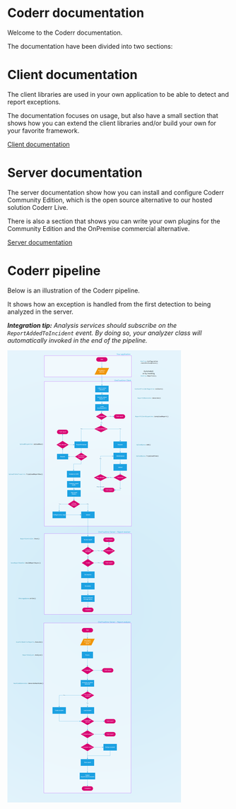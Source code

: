 ﻿Coderr documentation
===============

Welcome to the Coderr documentation. 

The documentation have been divided into two sections:

# Client documentation

The client libraries are used in your own application to be able to detect and report exceptions.

The documentation focuses on usage, but also have a small section that shows how you can extend the client libraries and/or build your own for your favorite framework.

[Client documentation](client/index.md)

# Server documentation

The server documentation show how you can install and configure Coderr Community Edition, which is the open source alternative to our hosted solution Coderr Live.

There is also a section that shows you can write your own plugins for the Community Edition and the OnPremise commercial alternative.

[Server documentation](server/index.md)

# Coderr pipeline

Below is an illustration of the Coderr pipeline.

It shows how an exception is handled from the first detection to being analyzed in the server.

***Integration tip:** Analysis services should subscribe on the `ReportAddedToIncident` event. By doing so, your analyzer class will automatically invoked in the end of the pipeline.*

![](pipeline.png)
